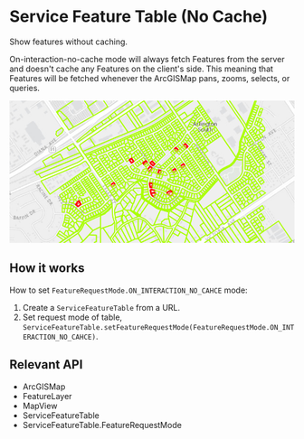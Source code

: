 # Service Feature Table (No Cache)

Show features without caching.

On-interaction-no-cache mode will always fetch Features from the server and doesn't cache any Features on the client's side. This meaning that Features will be fetched whenever the ArcGISMap pans, zooms, selects, or queries.

![](ServiceFeatureTableNoCache.png)

## How it works

How to set `FeatureRequestMode.ON_INTERACTION_NO_CAHCE` mode:


  1. Create a `ServiceFeatureTable` from a URL.
  2. Set request mode of table, `ServiceFeatureTable.setFeatureRequestMode(FeatureRequestMode.ON_INTERACTION_NO_CAHCE)`.


## Relevant API


*   ArcGISMap
*   FeatureLayer
*   MapView
*   ServiceFeatureTable
*   ServiceFeatureTable.FeatureRequestMode


